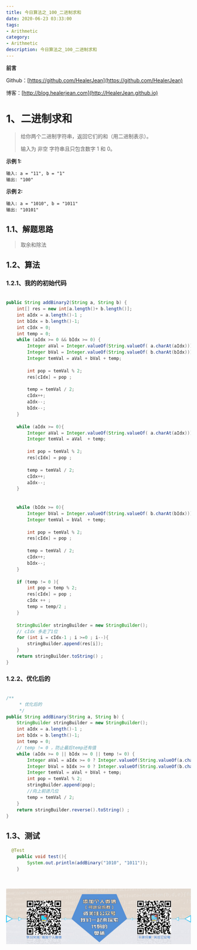 ```yaml
---
title: 今日算法之_100_二进制求和
date: 2020-06-23 03:33:00
tags: 
- Arithmetic
category: 
- Arithmetic
description: 今日算法之_100_二进制求和
---
```


**前言**     

 Github：[https://github.com/HealerJean](https://github.com/HealerJean)         

 博客：[http://blog.healerjean.com](http://HealerJean.github.io)          



# 1、二进制求和
> 给你两个二进制字符串，返回它们的和（用二进制表示）。    
>
> 输入为 非空 字符串且只包含数字 1 和 0。



**示例 1:**

```
输入: a = "11", b = "1"
输出: "100"
```

**示例 2:**

```
输入: a = "1010", b = "1011"
输出: "10101"
```



## 1.1、解题思路 

> 取余和除法



## 1.2、算法 

### 1.2.1、我的的初始代码

```java

public String addBinary2(String a, String b) {
    int[] res = new int[a.length()+ b.length()];
    int aIdx = a.length()-1 ;
    int bIdx = b.length()-1;
    int cIdx = 0;
    int temp = 0;
    while (aIdx >= 0 && bIdx >= 0) {
        Integer aVal = Integer.valueOf(String.valueOf( a.charAt(aIdx)));
        Integer bVal = Integer.valueOf(String.valueOf( b.charAt(bIdx)));
        Integer temVal = aVal + bVal + temp;

        int pop = temVal % 2;
        res[cIdx] = pop ;

        temp = temVal / 2;
        cIdx++;
        aIdx--;
        bIdx--;
    }

    while (aIdx >= 0){
        Integer aVal = Integer.valueOf(String.valueOf( a.charAt(aIdx)));
        Integer temVal = aVal  + temp;

        int pop = temVal % 2;
        res[cIdx] = pop ;

        temp = temVal / 2;
        cIdx++;
        aIdx--;
    }


    while (bIdx >= 0){
        Integer bVal = Integer.valueOf(String.valueOf( b.charAt(bIdx)));
        Integer temVal = bVal  + temp;

        int pop = temVal % 2;
        res[cIdx] = pop ;

        temp = temVal / 2;
        cIdx++;
        bIdx--;
    }

    if (temp != 0 ){
        int pop = temp % 2;
        res[cIdx] = pop ;
        cIdx ++ ;
        temp = temp/2 ;
    }

    StringBuilder stringBuilder = new StringBuilder();
    // cIdx 多走了1位
    for (int i = cIdx-1 ; i >=0 ; i--){
        stringBuilder.append(res[i]);
    }
    return stringBuilder.toString() ;
}


```





### 1.2.2、优化后的

```java

/**
     * 优化后的
     */
public String addBinary(String a, String b) {
    StringBuilder stringBuilder = new StringBuilder();
    int aIdx = a.length()-1 ;
    int bIdx = b.length()-1;
    int temp = 0;
    // temp != 0 ，防止最后temp还有值
    while (aIdx >= 0 || bIdx >= 0 || temp != 0) {
        Integer aVal = aIdx >= 0 ? Integer.valueOf(String.valueOf(a.charAt(aIdx--))) : 0;
        Integer bVal = bIdx >= 0 ? Integer.valueOf(String.valueOf(b.charAt(bIdx--))) : 0;
        Integer temVal = aVal + bVal + temp;
        int pop = temVal % 2;
        stringBuilder.append(pop);
        //向上前进几位
        temp = temVal / 2;
    }
    return stringBuilder.reverse().toString() ;
}

```




## 1.3、测试 

```java
  @Test
    public void test(){
        System.out.println(addBinary("1010", "1011"));
    }

```



​          

![ContactAuthor](https://raw.githubusercontent.com/HealerJean/HealerJean.github.io/master/assets/img/artical_bottom.jpg)



<link rel="stylesheet" href="https://unpkg.com/gitalk/dist/gitalk.css">

<script src="https://unpkg.com/gitalk@latest/dist/gitalk.min.js"></script> 
<div id="gitalk-container"></div>    
 <script type="text/javascript">
    var gitalk = new Gitalk({
		clientID: `1d164cd85549874d0e3a`,
		clientSecret: `527c3d223d1e6608953e835b547061037d140355`,
		repo: `HealerJean.github.io`,
		owner: 'HealerJean',
		admin: ['HealerJean'],
		id: 'G58gRMyjFcNVHaUn',
    });
    gitalk.render('gitalk-container');
</script> 


